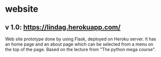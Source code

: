 # website

## v 1.0: https://lindag.herokuapp.com/
Web site prototype done by using Flask, deployed on Heroku server. It has an home page and an about page which can be selected from a menu on the top of the page. 
Based on the lecture from "The python mega course".

